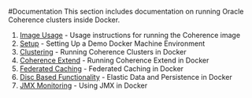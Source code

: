 #Documentation
This section includes documentation on running Oracle Coherence clusters inside Docker.

1. [Image Usage](00.imageusage) - Usage instructions for running the Coherence image
2. [Setup](0.setup) - Setting Up a Demo Docker Machine Environment
3. [Clustering](1.clustering) - Running Coherence Clusters in Docker
4. [Coherence Extend](2.extend) - Running Coherence Extend in Docker
5. [Federated Caching](3.federation) - Federated Caching in Docker
6. [Disc Based Functionality](4.disc_based) - Elastic Data and Persistence in Docker
7. [JMX Monitoring](5.monitoring) - Using JMX in Docker
